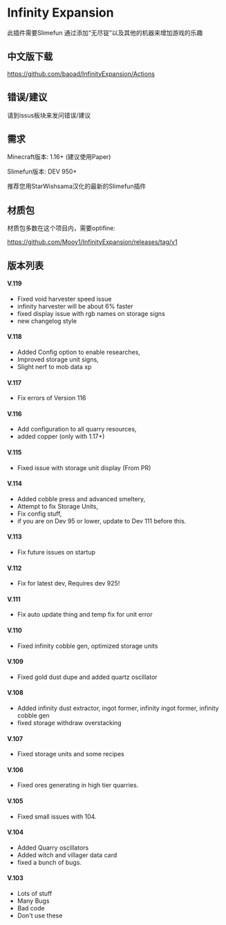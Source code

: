 # Infinity Expansion

此插件需要Slimefun
通过添加“无尽锭”以及其他的机器来增加游戏的乐趣

## 中文版下载

https://github.com/baoad/InfinityExpansion/Actions



## 错误/建议

请到issus板块来发问错误/建议


## 需求

Minecraft版本: 1.16+ (建议使用Paper)

Slimefun版本: DEV 950+

推荐您用StarWishsama汉化的最新的Slimefun插件

## 材质包

材质包多数在这个项目内，需要optifine:

https://github.com/Mooy1/InfinityExpansion/releases/tag/v1

## 版本列表
#### V.119
- Fixed void harvester speed issue
- infinity harvester will be about 6% faster
- fixed display issue with rgb names on storage signs
- new changelog style
#### V.118
- Added Config option to enable researches, 
- Improved storage unit signs, 
- Slight nerf to mob data xp
#### V.117
- Fix errors of Version 116
#### V.116
- Add configuration to all quarry resources, 
- added copper (only with 1.17+)
#### V.115
- Fixed issue with storage unit display (From PR)
#### V.114
- Added cobble press and advanced smeltery, 
- Attempt to fix Storage Units, 
- Fix config stuff, 
- if you are on Dev 95 or lower, update to Dev 111 before this.
#### V.113
- Fix future issues on startup
#### V.112
- Fix for latest dev, Requires dev 925!
#### V.111
- Fix auto update thing and temp fix for unit error
#### V.110
- Fixed infinity cobble gen, optimized storage units
#### V.109
- Fixed gold dust dupe and added quartz oscillator
#### V.108
- Added infinity dust extractor, ingot former, infinity ingot former, infinity cobble gen
- fixed storage withdraw overstacking
#### V.107
- Fixed storage units and some recipes
#### V.106
- Fixed ores generating in high tier quarries.
#### V.105
- Fixed small issues with 104.
#### V.104
- Added Quarry oscillators
- Added witch and villager data card 
- fixed a bunch of bugs.
#### V.103
- Lots of stuff
- Many Bugs
- Bad code
- Don't use these
